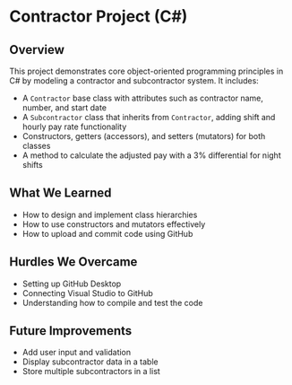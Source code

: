 # Contractor Project (C#)

## Overview
This project demonstrates core object-oriented programming principles in C# by modeling a contractor and subcontractor system. It includes:

- A `Contractor` base class with attributes such as contractor name, number, and start date
- A `Subcontractor` class that inherits from `Contractor`, adding shift and hourly pay rate functionality
- Constructors, getters (accessors), and setters (mutators) for both classes
- A method to calculate the adjusted pay with a 3% differential for night shifts

## What We Learned
- How to design and implement class hierarchies
- How to use constructors and mutators effectively
- How to upload and commit code using GitHub

## Hurdles We Overcame
- Setting up GitHub Desktop
- Connecting Visual Studio to GitHub
- Understanding how to compile and test the code

## Future Improvements
- Add user input and validation
- Display subcontractor data in a table
- Store multiple subcontractors in a list
